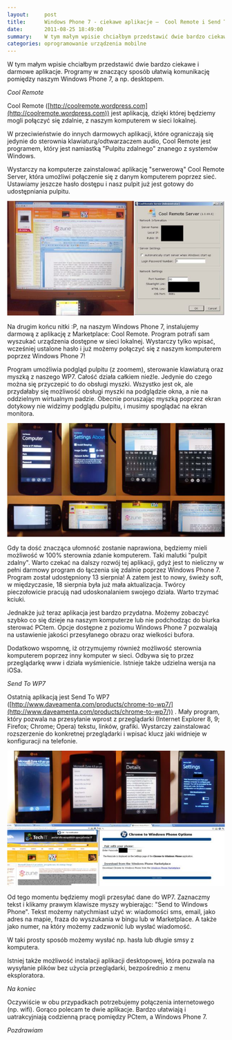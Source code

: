 ```yaml
---
layout:     post
title:      Windows Phone 7 - ciekawe aplikacje —  Cool Remote i Send To WP7
date:       2011-08-25 18:49:00
summary:    W tym małym wpisie chciałbym przedstawić dwie bardzo ciekawe i darmowe aplikacje. Programy w znaczący sposób ułatwią komunikację pomiędzy naszym Windows Phone 7, a np. desktopem.Cool RemoteCool Remote (http — //coolremote.wordpress.com) jest aplikacją, dzięki której będziemy mogli połączyć się zdalnie, z naszym komputerem w sieci lokalnej. W przeciwieństwie do innych darmowych aplikacji, które ogran...
categories: oprogramowanie urządzenia mobilne
---
```




W tym małym wpisie chciałbym przedstawić dwie bardzo ciekawe i darmowe aplikacje. Programy w znaczący sposób ułatwią komunikację pomiędzy naszym Windows Phone 7, a np. desktopem.

 *Cool Remote* 

Cool Remote ([http://coolremote.wordpress.com](http://coolremote.wordpress.com)) jest aplikacją, dzięki której będziemy mogli połączyć się zdalnie, z naszym komputerem w sieci lokalnej. 

W przeciwieństwie do innych darmowych aplikacji, które ograniczają się jedynie do sterownia klawiaturą/odtwarzaczem audio, Cool Remote jest programem, który jest namiastką "Pulpitu zdalnego" znanego z systemów Windows. 

Wystarczy na komputerze zainstalować aplikację "serwerową" Cool Remote Server, która umożliwi połączenie się z danym komputerem poprzez sieć. Ustawiamy jeszcze hasło dostępu i nasz pulpit już jest gotowy do udostępniania pulpitu.


![desk](https://raw.githubusercontent.com/djfoxer/djfoxer.github.io/master/_img/2011-8-25-_176_/g_-_608x405_-_-_27386x20110824234951_1.jpg)


Na drugim końcu nitki :P, na naszym Windows Phone 7, instalujemy darmową z aplikację z Marketplace: Cool Remote. Program potrafi sam wyszukać urządzenia dostępne w sieci lokalnej. Wystarczy tylko wpisać, wcześniej ustalone hasło i już możemy połączyć się z naszym komputerem poprzez Windows Phone 7!

Program umożliwia podgląd pulpitu (z zoomem), sterowanie klawiaturą oraz myszką z naszego WP7. Całość działa całkiem nieźle. Jedynie do czego można się przyczepić to do obsługi myszki. Wszystko jest ok, ale przydałaby się możliwość obsługi myszki na podglądzie okna, a nie na oddzielnym wirtualnym padzie. Obecnie poruszając myszką poprzez ekran dotykowy nie widzimy podglądu pulpitu, i musimy spoglądać na ekran monitora. 


![desk](https://raw.githubusercontent.com/djfoxer/djfoxer.github.io/master/_img/2011-8-25-_176_/g_-_608x405_-_-_27386x20110824234951_2.jpg)


Gdy ta dość znacząca ułomność zostanie naprawiona, będziemy mieli możliwość w 100% sterownia zdanie komputerem. Taki malutki "pulpit zdalny". Warto czekać na dalszy rozwój tej aplikacji, gdyż jest to nieliczny w pełni darmowy program do łączenia się zdalnie poprzez Windows Phone 7. Program został udostępniony 13 sierpnia! A zatem jest to nowy, świeży soft, w międzyczasie, 18 sierpnia była już mała aktualizacja. Twórcy pieczołowicie pracują nad udoskonalaniem swojego działa. Warto trzymać kciuki.

Jednakże już teraz aplikacja jest bardzo przydatna. Możemy zobaczyć szybko co się dzieje na naszym komputerze lub nie podchodząc do biurka sterować PCtem. Opcje dostępne z poziomu Windows Phone 7 pozwalają na ustawienie jakości przesyłanego obrazu oraz wielkości bufora.

Dodatkowo wspomnę, iż otrzymujemy również możliwość sterownia komputerem poprzez inny komputer w sieci. Odbywa się to przez przeglądarkę www i działa wyśmienicie. Istnieje także udzielna wersja na iOSa.


 *Send To WP7* 

Ostatnią aplikacją jest Send To WP7 ([http://www.daveamenta.com/products/chrome-to-wp7/](http://www.daveamenta.com/products/chrome-to-wp7/)) . Mały program, który pozwala na przesyłanie wprost z przeglądarki (Internet Explorer 8, 9; Firefox;  Chrome; Opera) tekstu, linków, grafiki. Wystarczy zainstalować rozszerzenie do konkretnej przeglądarki i wpisać klucz jaki widnieje w konfiguracji na telefonie. 


![desk](https://raw.githubusercontent.com/djfoxer/djfoxer.github.io/master/_img/2011-8-25-_176_/g_-_608x405_-_-_27386x20110824234951_3.jpg)


Od tego momentu będziemy mogli przesyłać dane do WP7. Zaznaczmy tekst i klikamy prawym klawisze myszy wybierając: "Send to Windows Phone".  Tekst możemy natychmiast użyć w: wiadomości sms, email, jako adres na mapie, fraza do wyszukania w bingu lub w Marketplace. A także jako numer, na który możemy zadzwonić lub wysłać wiadomość. 

W taki prosty sposób możemy wysłać np. hasła lub długie smsy z komputera.

Istniej także możliwość instalacji aplikacji desktopowej, która pozwala na wysyłanie plików bez użycia przeglądarki, bezpośrednio z menu eksploratora. 

 *Na koniec* 

Oczywiście w obu przypadkach potrzebujemy połączenia internetowego (np. wifi).
Gorąco polecam te dwie aplikacje. Bardzo ułatwiają i uatrakcyjniają codzienną pracę  pomiędzy PCtem, a Windows Phone 7.


 *Pozdrawiam* 



